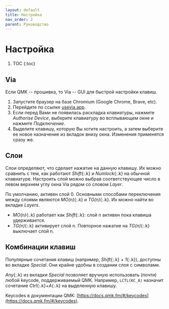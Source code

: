 ```yaml
---
layout: default
title: Настройка
nav_order: 2
parent: Руководство
---
```


# Настройка

1. TOC
{:toc}

## Via

Если QMK -- прошивка, то Via -- GUI для быстрой настройки клавиш.

1. Запустите браузер на базе Chromium (Google Chrome, Brave, etc).
2. Перейдите по ссылке [usevia.app](https://usevia.app/).
3. Если перед Вами не появилась раскладка клавиатуры, нажмите *Authorise Device*, выберите клавиатуру во всплывающем окне и нажмите *Подключение*.
4. Выделите клавишу, которую Вы хотите настроить, а затем выберите ее новое назначение из вкладок внизу окна. Изменения применятся сразу же.

## Слои


Слои определяют, что сделает нажатие на данную клавишу. Их можно сравнить с тем, как работают *Shift*{:.k} и *Numlock*{:.k} на обычной клавиатуре. Настроить слой можно выбрав соответствующее число в левом верхнем углу окна Via рядом со словом *Layer*.

По умолчанию, активен слой 0. Основными способами переключения между слоями являются *MO(n)*{:.k} и *TG(n)*{:.k}. Их можно найти во вкладке *Layers*.

- *MO(n)*{:.k} работает как *Shift*{:.k}: слой n активен пока клавиша удерживается.
- *TG(n)*{:.k} активирует слой n. Повторное нажатие на *TG(n)*{:.k} выключает слой n.

## Комбинации клавиш

Популярные сочетания клавиш (например, *Shift*{:.k} + *1*{:.k}), доступны во вкладке *Special*. Они крайне удобны в создании слоя с символами.

*Any*{:.k} из вкладки *Special* позволяет вручную использовать (почти) любой keycode, поддерживаемый QMK. Например, `LCTL(KC_A)` назначит сочетание *Ctrl*{:.k}+*A*{:.k} на выделенную клавишу.

Keycodes в документации QMK: [https://docs.qmk.fm/#/keycodes](https://docs.qmk.fm/#/keycodes).
